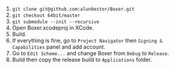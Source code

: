 1. `git clone git@github.com:alunbestor/Boxer.git`
2. `git checkout 64bit/master`
3. `git submodule --init --recursive`
4. Open Boxer.xcodeproj in XCode.
5. Build.
6. If everything is fine, go to `Project Navigator` then `Signing & Capabilities` panel and add account.
7. Go to `Edit Scheme...` and change Boxer from `Debug` to `Release`.
8. Build then copy the release build to `Applications` folder.